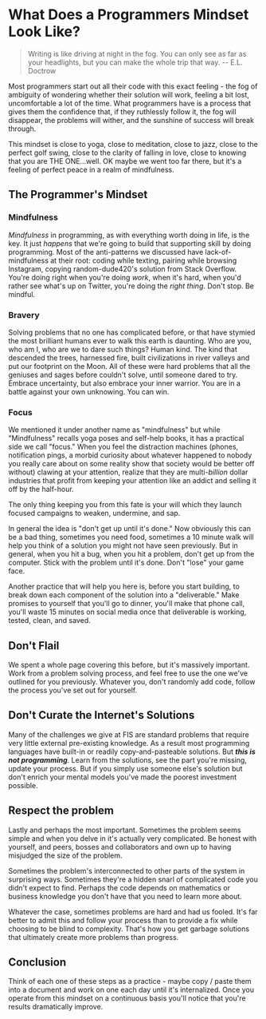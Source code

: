 # What Does a Programmers Mindset Look Like?

> Writing is like driving at night in the fog. You can only see as far as your
> headlights, but you can make the whole trip that way. -- E.L. Doctrow

Most programmers start out all their code with this exact feeling - the fog of
ambiguity of wondering whether their solution will work, feeling a bit lost,
uncomfortable a lot of the time. What programmers have is a process that gives
them the confidence that, if they ruthlessly follow it, the fog will disappear,
the problems will wither, and the sunshine of success will break through.

This mindset is close to yoga, close to meditation, close to jazz, close to the
perfect golf swing, close to the clarity of falling in love, close to knowing
that you are THE ONE...well. OK maybe we went too far there, but it's a feeling
of perfect peace in a realm of mindfulness.

## The Programmer's Mindset

### Mindfulness

_Mindfulness_ in programming, as with everything worth doing in life, is the
key. It just _happens_ that we're going to build that supporting skill by doing
programming. Most of the anti-patterns we discussed have lack-of-mindfulness at
their root: coding while texting, pairing while browsing Instagram, copying
random-dude420's solution from Stack Overflow. You're doing right when you're
doing _work_, when it's hard, when you'd rather see what's up on Twitter,
you're doing the _right thing_. Don't stop. Be mindful.

### Bravery

Solving problems that no one has complicated before, or that have stymied the
most brilliant humans ever to walk this earth is daunting. Who are you, who am
I, who are we to dare such things? Human kind. The kind that descended the
trees, harnessed fire, built civilizations in river valleys and put our
footprint on the Moon. All of these were hard problems that all the geniuses
and sages before couldn't solve, until someone dared to try. Embrace
uncertainty, but also embrace your inner warrior. You are in a battle against
your own unknowing. You can win.

### Focus

We mentioned it under another name as "mindfulness" but while "Mindfulness"
recalls yoga poses and self-help books, it has a practical side we call
"focus." When you feel the distraction machines (phones, notification pings, a
morbid curiosity about whatever happened to nobody you really care about on
some reality show that society would be better off without) clawing at your
attention, realize that they are multi-_billion_ dollar industries that profit
from keeping your attention like an addict and selling it off by the half-hour.

The only thing keeping you from this fate is your will which they launch
focused campaigns to weaken, undermine, and sap.

In general the idea is "don't get up until it's done." Now obviously this can
be a bad thing, sometimes you need food, sometimes a 10 minute walk will help
you think of a solution you might not have seen previously. But in general,
when you hit a bug, when you hit a problem, don't get up from the computer.
Stick with the problem until it's done. Don't "lose" your game face.

Another practice that will help you here is, before you start building, to
break down each component of the solution into a "deliverable." Make promises
to yourself that you'll go to dinner, you'll make that phone call, you'll waste
15 minutes on social media once that deliverable is working, tested, clean, and
saved.

## Don't Flail

We spent a whole page covering this before, but it's massively important. Work
from a problem solving process, and feel free to use the one we've outlined for
you previously. Whatever you, don't randomly add code, follow the process
you've set out for yourself.

## Don't Curate the Internet's Solutions

Many of the challenges we give at FIS are standard problems that require very
little external pre-existing knowledge. As a result most programming languages
have built-in or readily copy-and-pasteable solutions. But **_this is not
programming_**. Learn from the solutions, see the part you're missing, update
your process. But if you simply use someone else's solution but don't enrich
your mental models you've made the poorest investment possible.

## Respect the problem

Lastly and perhaps the most important. Sometimes the problem seems simple and
when you delve in it's actually very complicated. Be honest with yourself, and
peers, bosses and collaborators and own up to having misjudged the size of the
problem.

Sometimes the problem's interconnected to other parts of the system in
surprising ways. Sometimes they're a hidden snarl of complicated code you
didn't expect to find. Perhaps the code depends on mathematics or business
knowledge you don't have that you need to learn more about.

Whatever the case, sometimes problems are hard and had us fooled. It's far
better to admit this and follow your process than to provide a fix while
choosing to be blind to complexity. That's how you get garbage solutions that
ultimately create more problems than progress.

## Conclusion

Think of each one of these steps as a practice - maybe copy / paste them into a
document and work on one each day until it's internalized. Once you operate
from this mindset on a continuous basis you'll notice that you're results
dramatically improve.
